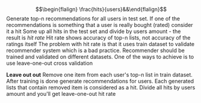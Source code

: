 $$\begin{flalign} \frac{hits}{users}&&\end{flalign}$$
Generate top-n recommendations for all users in test set. If one of the recommendations is something that a user is really bought (rated) consider it a hit
Some up all hits in the test set and divide by users amount - the result is *hit rate*
Hit rate shows accuracy of top-n lists, not accuracy of the ratings itself
The problem with hit rate is that it uses train dataset to validate recommender system which is a bad practice. Recommender should be trained and validated on different datasets. One of the ways to achieve is to use leave-one-out cross validation

**Leave out out**
Remove one item from each user's top-n list in train dataset. After training is done generate recommendations for users. Each generated lists that contain removed item is considered as a hit. Divide all hits by users amount and you'll get leave-one-out hit rate